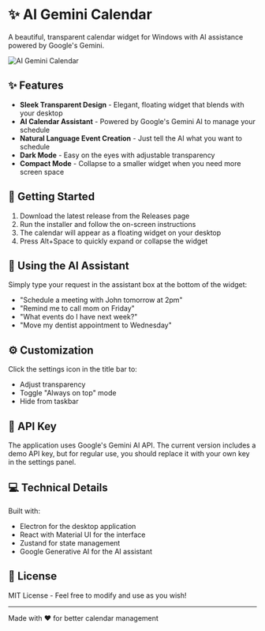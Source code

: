 # ✨ AI Gemini Calendar

A beautiful, transparent calendar widget for Windows with AI assistance powered by Google's Gemini.

![AI Gemini Calendar](https://i.imgur.com/placeholder.png)

## ✨ Features

- **Sleek Transparent Design** - Elegant, floating widget that blends with your desktop
- **AI Calendar Assistant** - Powered by Google's Gemini AI to manage your schedule
- **Natural Language Event Creation** - Just tell the AI what you want to schedule
- **Dark Mode** - Easy on the eyes with adjustable transparency
- **Compact Mode** - Collapse to a smaller widget when you need more screen space

## 🚀 Getting Started

1. Download the latest release from the Releases page
2. Run the installer and follow the on-screen instructions
3. The calendar will appear as a floating widget on your desktop
4. Press Alt+Space to quickly expand or collapse the widget

## 💬 Using the AI Assistant

Simply type your request in the assistant box at the bottom of the widget:

- "Schedule a meeting with John tomorrow at 2pm"
- "Remind me to call mom on Friday"
- "What events do I have next week?"
- "Move my dentist appointment to Wednesday"

## ⚙️ Customization

Click the settings icon in the title bar to:
- Adjust transparency
- Toggle "Always on top" mode
- Hide from taskbar

## 🔑 API Key

The application uses Google's Gemini AI API. The current version includes a demo API key, but for regular use, you should replace it with your own key in the settings panel.

## 💻 Technical Details

Built with:
- Electron for the desktop application
- React with Material UI for the interface
- Zustand for state management
- Google Generative AI for the AI assistant

## 📝 License

MIT License - Feel free to modify and use as you wish!

---

Made with ❤️ for better calendar management
